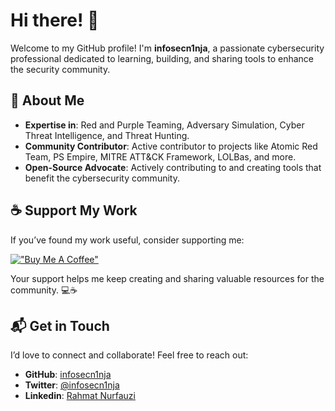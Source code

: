 # Hi there! 👋

Welcome to my GitHub profile! I'm **infosecn1nja**, a passionate cybersecurity professional dedicated to learning, building, and sharing tools to enhance the security community.

## 🌟 About Me
- **Expertise in**: Red and Purple Teaming, Adversary Simulation, Cyber Threat Intelligence, and Threat Hunting.
- **Community Contributor**: Active contributor to projects like Atomic Red Team, PS Empire, MITRE ATT&CK Framework, LOLBas, and more.
- **Open-Source Advocate**: Actively contributing to and creating tools that benefit the cybersecurity community.

## ☕ Support My Work
If you’ve found my work useful, consider supporting me:

[!["Buy Me A Coffee"](https://www.buymeacoffee.com/assets/img/custom_images/orange_img.png)](https://www.buymeacoffee.com/infosecn1nja)


Your support helps me keep creating and sharing valuable resources for the community. 💻☕

## 📬 Get in Touch
I’d love to connect and collaborate! Feel free to reach out:

- **GitHub**: [infosecn1nja](https://github.com/infosecn1nja)
- **Twitter**: [@infosecn1nja](https://twitter.com/infosecn1nja)
- **Linkedin**: [Rahmat Nurfauzi](https://www.linkedin.com/in/rahmatnurfauzi/)
